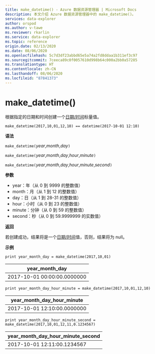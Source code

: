 ```yaml
---
title: make_datetime() - Azure 数据资源管理器 | Microsoft Docs
description: 本文介绍 Azure 数据资源管理器中的 make_datetime()。
services: data-explorer
author: orspod
ms.author: v-tawe
ms.reviewer: rkarlin
ms.service: data-explorer
ms.topic: reference
origin.date: 02/13/2020
ms.date: 08/06/2020
ms.openlocfilehash: 5c7d3df23abbd65e5a74a2fd8ddaa1b311ef3c97
ms.sourcegitcommit: 7ceeca89c0f0057610d998b64c000a2bb0a57285
ms.translationtype: HT
ms.contentlocale: zh-CN
ms.lasthandoff: 08/06/2020
ms.locfileid: "87841373"
---
```

# <a name="make_datetime"></a>make_datetime()

根据指定的日期和时间创建一个[日期/时间](./scalar-data-types/datetime.md)标量值。

```kusto
make_datetime(2017,10,01,12,10) == datetime(2017-10-01 12:10)
```

**语法**

`make_datetime(`*year*,*month*,*day*`)`

`make_datetime(`*year*,*month*,*day*,*hour*,*minute*`)`

`make_datetime(`*year*,*month*,*day*,*hour*,*minute*,*second*`)`

**参数**

* year：年（从 0 到 9999 的整数值）
* month：月（从 1 到 12 的整数值）
* day：日（从 1 到 28-31 的整数值）
* hour：小时（从 0 到 23 的整数值）
* minute：分钟（从 0 到 59 的整数值）
* second：秒（从 0 到 59.9999999 的实数值）

**返回**

若创建成功，结果将是一个[日期/时间](./scalar-data-types/datetime.md)值，否则，结果将为 null。
 
**示例**

```kusto
print year_month_day = make_datetime(2017,10,01)
```

|year_month_day|
|---|
|2017-10-01 00:00:00.0000000|




```kusto
print year_month_day_hour_minute = make_datetime(2017,10,01,12,10)
```

|year_month_day_hour_minute|
|---|
|2017-10-01 12:10:00.0000000|




```kusto
print year_month_day_hour_minute_second = make_datetime(2017,10,01,12,11,0.1234567)
```

|year_month_day_hour_minute_second|
|---|
|2017-10-01 12:11:00.1234567|

